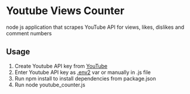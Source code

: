 # Youtube Views Counter
node js application that scrapes YouTube API for views, likes, dislikes and comment numbers

## Usage
1. Create Youtube API key from [YouTube](https://developers.google.com/youtube/v3/getting-started)
2. Enter Youtube API key as [.env2](https://github.com/dwyl/env2) var or manually in .js file
3. Run npm install to install dependencies from package.json
4. Run node youtube_counter.js
